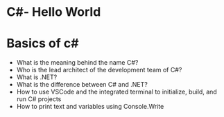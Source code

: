 # C#- Hello World

# Basics of c#

* What is the meaning behind the name C#?
* Who is the lead architect of the development team of C#?
* What is .NET?
* What is the difference between C# and .NET?
* How to use VSCode and the integrated terminal to initialize, build, and run C# projects
* How to print text and variables using Console.Write